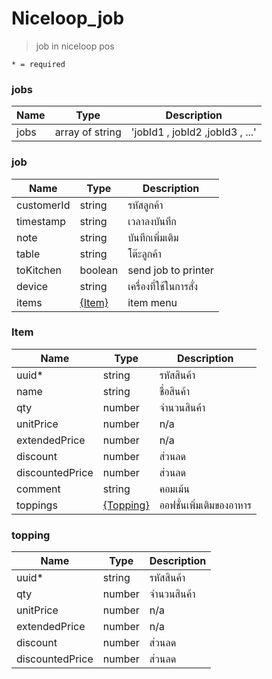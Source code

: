 # Niceloop_job
> job in niceloop pos

`* = required`

### jobs
| Name | Type | Description
| ----|----|-----------    
jobs | array of string | 'jobId1 , jobId2 ,jobId3 , ...'

### job
| Name | Type | Description
| ----|----|-----------   
customerId | string | รหัสลูกค้า
timestamp | string | เวลาลงบันทึก 
note | string| บันทึกเพิ่มเติม
table | string | โต๊ะลูกค้า
toKitchen | boolean | send job to printer     
device | string| เครื่องที่ใช้ในการสั่ง
items | [{Item}](job.md#item) | item menu

### Item
| Name | Type | Description
| ----|----|-----------  
uuid\* | string   | รหัสสินค้า    
name | string | ชื่อสินค้า
qty | number | จำนวนสินค้า
unitPrice | number | n/a
extendedPrice | number | n/a
discount | number | ส่วนลด
discountedPrice | number | ส่วนลด
comment | string | คอมเม้น
toppings | [ {Topping} ](job.md#topping) | ออฟชั่นเพิ่มเติมของอาหาร

### topping
| Name | Type | Description
| ----|----|-----------  
uuid\* | string | รหัสสินค้า
qty | number | จำนวนสินค้า
unitPrice | number | n/a
extendedPrice | number| n/a
discount | number | ส่วนลด
discountedPrice | number | ส่วนลด
